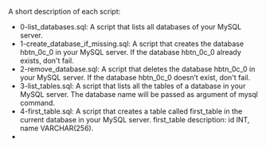 A short description of each script:
+ 0-list_databases.sql: A script that lists all databases of your MySQL server.
+ 1-create_database_if_missing.sql: A script that creates the database hbtn_0c_0 in your MySQL server. If the database hbtn_0c_0 already exists, don't fail.
+ 2-remove_database.sql: A script that deletes the database hbtn_0c_0 in your MySQL server. If the database hbtn_0c_0 doesn’t exist, don't fail.
+ 3-list_tables.sql: A script that lists all the tables of a database in your MySQL server. The database name will be passed as argument of mysql command.
+ 4-first_table.sql: A script that creates a table called first_table in the current database in your MySQL server. first_table description: id INT, name VARCHAR(256).
+
